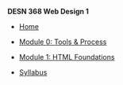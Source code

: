 **DESN 368 Web Design 1**
* [Home](/)
* [Module 0: Tools & Process](/module-0/README.md)
* [Module 1: HTML Foundations](/module-1/README.md)

* [Syllabus](/syllabus/README.md)
